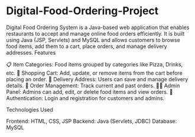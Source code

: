 # Digital-Food-Ordering-Project


Digital Food Ordering System is a Java-based web application that enables restaurants to accept and manage online food orders efficiently. It is built using Java (JSP, Servlets) and MySQL and allows customers to browse food items, add them to a cart, place orders, and manage delivery addresses. Features

📋 Item Categories: Food items grouped by categories like Pizza, Drinks, etc. 🛒 Shopping Cart: Add, update, or remove items from the cart before placing an order. 🚚 Delivery Address: Users can save and manage delivery details. 🧾 Order Management: Track current and past orders. 👨‍🍳 Admin Panel: Admins can add, edit, or delete food items and view orders. 🔐 Authentication: Login and registration for customers and admins.

Technologies Used

Frontend: HTML, CSS, JSP Backend: Java (Servlets, JDBC) Database: MySQL
